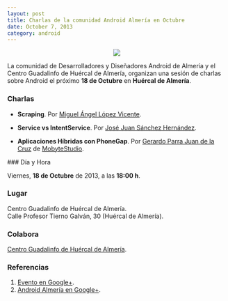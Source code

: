 ```yaml
---
layout: post
title: Charlas de la comunidad Android Almería en Octubre
date: October 7, 2013
category: android
---
```


<p align="center">
  <img src="http://josejuansanchez.github.io/images/android_almeria.png" />
</p>

La comunidad de Desarrolladores y Diseñadores Android de Almería y el Centro Guadalinfo de Huércal de Almería, organizan una sesión de charlas sobre Android el próximo **18 de Octubre** en **Huércal de Almería**.

### Charlas

- **Scraping**. 
Por [Miguel Ángel López Vicente](https://plus.google.com/u/0/+MiguelÁngelLópezVicente).

- **Service vs IntentService**. 
Por [José Juan Sánchez Hernández](https://plus.google.com/u/0/110700942765815639630).

- **Aplicaciones Híbridas con PhoneGap**. 
Por [Gerardo Parra Juan de la Cruz](https://plus.google.com/u/0/107579737416167533257) de [MobyteStudio](http://www.mobitstudio.com).


### Día y Hora

Viernes, **18 de Octubre** de 2013, a las **18:00 h**.

### Lugar

Centro Guadalinfo de Huércal de Almería.  
Calle Profesor Tierno Galván, 30 (Huércal de Almería).

### Colabora

[Centro Guadalinfo de Huércal de Almería](http://guadalinfohuercal.blogspot.com.es).

### Referencias

1. [Evento en Google+](https://plus.google.com/u/0/events/c7enj1rm08i6q45hnglvdc9kgc0).
2. [Android Almería en Google+](https://plus.google.com/u/0/communities/105420979515011141876).